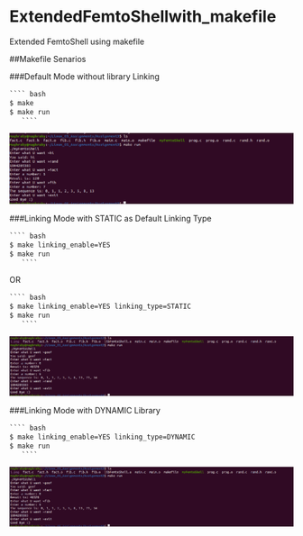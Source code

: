 # ExtendedFemtoShellwith_makefile
Extended FemtoShell using makefile

##Makefile Senarios

###Default Mode without library Linking


    ```` bash
    $ make
    $ make run
       ````
       
![](/1.png "Default Mode")

###Linking Mode with STATIC as Default Linking Type

    ```` bash
    $ make linking_enable=YES
    $ make run
       ````
OR

    ```` bash
    $ make linking_enable=YES linking_type=STATIC
    $ make run
       ````
    
![](/2.png "STATIC Linking Mode")


###Linking Mode with DYNAMIC Library

    ```` bash
    $ make linking_enable=YES linking_type=DYNAMIC
    $ make run
       ````
       
![](/2.png "DYNAMIC Linking Mode")
